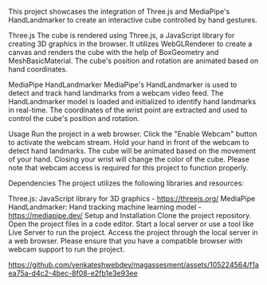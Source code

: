 This project showcases the integration of Three.js and MediaPipe's HandLandmarker to create an interactive cube controlled by hand gestures.

Three.js
The cube is rendered using Three.js, a JavaScript library for creating 3D graphics in the browser. It utilizes WebGLRenderer to create a canvas and renders the cube with the help of BoxGeometry and MeshBasicMaterial. The cube's position and rotation are animated based on hand coordinates.

MediaPipe HandLandmarker
MediaPipe's HandLandmarker is used to detect and track hand landmarks from a webcam video feed. The HandLandmarker model is loaded and initialized to identify hand landmarks in real-time. The coordinates of the wrist point are extracted and used to control the cube's position and rotation.

Usage
Run the project in a web browser.
Click the "Enable Webcam" button to activate the webcam stream.
Hold your hand in front of the webcam to detect hand landmarks.
The cube will be animated based on the movement of your hand.
Closing your wrist will change the color of the cube.
Please note that webcam access is required for this project to function properly.

Dependencies
The project utilizes the following libraries and resources:

Three.js: JavaScript library for 3D graphics - https://threejs.org/
MediaPipe HandLandmarker: Hand tracking machine learning model - https://mediapipe.dev/
Setup and Installation
Clone the project repository.
Open the project files in a code editor.
Start a local server or use a tool like Live Server to run the project.
Access the project through the local server in a web browser.
Please ensure that you have a compatible browser with webcam support to run the project.


https://github.com/venkateshwebdev/magassesment/assets/105224564/f1aea75a-d4c2-4bec-8f08-e2fb1e3e93ee




